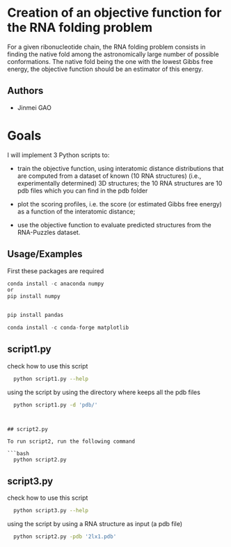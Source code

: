 
# Creation of an objective function for the RNA folding problem


For a given ribonucleotide chain, the RNA folding problem consists in finding the native fold among the astronomically large number of possible conformations. The native fold being the one with the lowest Gibbs free energy, the objective function should be an estimator of this energy.




## Authors

- Jinmei GAO



# Goals
I will implement 3 Python scripts to:
- train the objective function, using interatomic distance distributions that are computed from a dataset of known (10 RNA structures) (i.e., experimentally determined) 3D structures;
the 10 RNA structures are 10 pdb files which you can find in the pdb folder

- plot the scoring profiles, i.e. the score (or estimated Gibbs free energy) as a function of the interatomic distance;

- use the objective function to evaluate predicted structures from the RNA-Puzzles dataset.





## Usage/Examples
First these packages are required


```javascript
conda install -c anaconda numpy 
or
pip install numpy


pip install pandas

conda install -c conda-forge matplotlib
```


## script1.py
check how to use this script

```bash
  python script1.py --help
```
using the script by using the directory where keeps all the pdb files
```bash
  python script1.py -d 'pdb/'
```
```


## script2.py

To run script2, run the following command

```bash
  python script2.py
```


## script3.py
check how to use this script

```bash
  python script3.py --help
```
using the script by using a RNA structure as input (a pdb file)
```bash
  python script2.py -pdb '2lx1.pdb'
```
```

